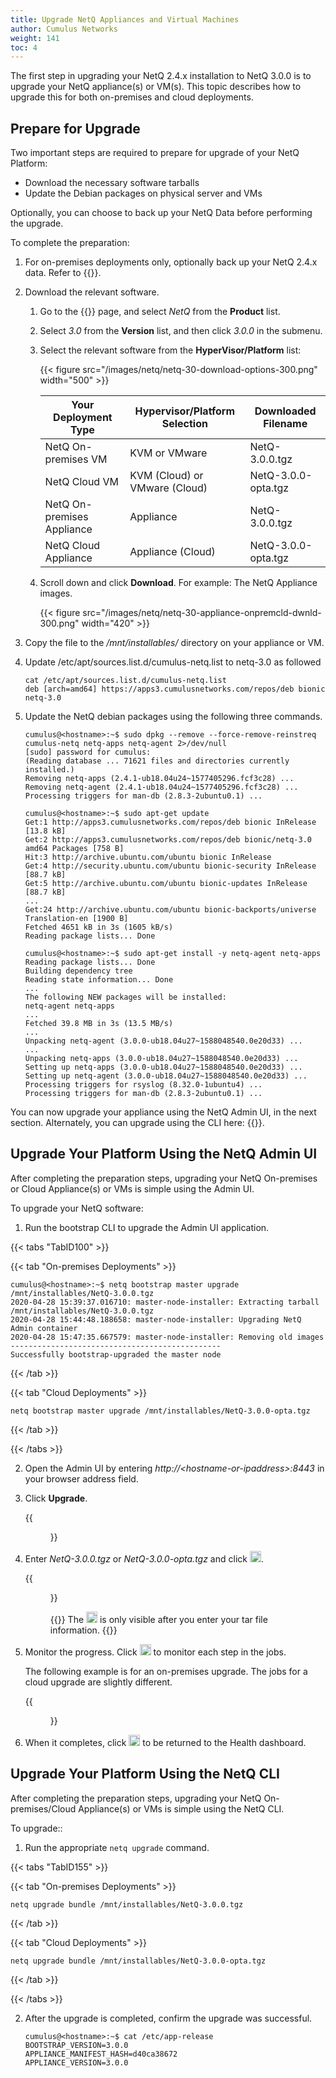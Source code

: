 ```yaml
---
title: Upgrade NetQ Appliances and Virtual Machines
author: Cumulus Networks
weight: 141
toc: 4
---
```

The first step in upgrading your NetQ 2.4.x installation to NetQ 3.0.0 is to upgrade your NetQ appliance(s) or VM(s). This topic describes how to upgrade this for both on-premises and cloud deployments.

## Prepare for Upgrade

Two important steps are required to prepare for upgrade of your NetQ Platform:

- Download the necessary software tarballs
- Update the Debian packages on physical server and VMs

Optionally, you can choose to back up your NetQ Data before performing the upgrade.

To complete the preparation:

1. For on-premises deployments only, optionally back up your NetQ 2.4.x data. Refer to {{<link title="Back Up Your NetQ Data">}}.

2. Download the relevant software.

    1. Go to the {{<exlink url="https://cumulusnetworks.com/downloads/" text="Cumulus Downloads">}} page, and select *NetQ* from the **Product** list.

    2. Select *3.0* from the **Version** list, and then click *3.0.0* in the submenu.

    3. Select the relevant software from the **HyperVisor/Platform** list:

        {{< figure src="/images/netq/netq-30-download-options-300.png" width="500" >}}
         
        | Your Deployment Type | Hypervisor/Platform Selection | Downloaded Filename |
        | ---- | ---- | ---- |
        | NetQ On-premises VM | KVM or VMware | NetQ-3.0.0.tgz |
        | NetQ Cloud VM | KVM (Cloud) or VMware (Cloud) | NetQ-3.0.0-opta.tgz |
        | NetQ On-premises Appliance | Appliance | NetQ-3.0.0.tgz |
        | NetQ Cloud Appliance | Appliance (Cloud) | NetQ-3.0.0-opta.tgz |

    4. Scroll down and click **Download**. For example: The NetQ Appliance images.

        {{< figure src="/images/netq/netq-30-appliance-onpremcld-dwnld-300.png" width="420" >}}

3. Copy the file to the */mnt/installables/* directory on your appliance or VM.

4. Update /etc/apt/sources.list.d/cumulus-netq.list to netq-3.0 as followed

    ```
    cat /etc/apt/sources.list.d/cumulus-netq.list
    deb [arch=amd64] https://apps3.cumulusnetworks.com/repos/deb bionic netq-3.0
    ```

5. Update the NetQ debian packages using the following three commands.

    ```
    cumulus@<hostname>:~$ sudo dpkg --remove --force-remove-reinstreq cumulus-netq netq-apps netq-agent 2>/dev/null
    [sudo] password for cumulus:
    (Reading database ... 71621 files and directories currently installed.)
    Removing netq-apps (2.4.1-ub18.04u24~1577405296.fcf3c28) ...
    Removing netq-agent (2.4.1-ub18.04u24~1577405296.fcf3c28) ...
    Processing triggers for man-db (2.8.3-2ubuntu0.1) ...
    ```

    ```
    cumulus@<hostname>:~$ sudo apt-get update
    Get:1 http://apps3.cumulusnetworks.com/repos/deb bionic InRelease [13.8 kB]
    Get:2 http://apps3.cumulusnetworks.com/repos/deb bionic/netq-3.0 amd64 Packages [758 B]
    Hit:3 http://archive.ubuntu.com/ubuntu bionic InRelease
    Get:4 http://security.ubuntu.com/ubuntu bionic-security InRelease [88.7 kB]
    Get:5 http://archive.ubuntu.com/ubuntu bionic-updates InRelease [88.7 kB]
    ...
    Get:24 http://archive.ubuntu.com/ubuntu bionic-backports/universe Translation-en [1900 B]
    Fetched 4651 kB in 3s (1605 kB/s)
    Reading package lists... Done
    ```

    ```
    cumulus@<hostname>:~$ sudo apt-get install -y netq-agent netq-apps
    Reading package lists... Done
    Building dependency tree
    Reading state information... Done
    ...
    The following NEW packages will be installed:
    netq-agent netq-apps
    ...
    Fetched 39.8 MB in 3s (13.5 MB/s)
    ...
    Unpacking netq-agent (3.0.0-ub18.04u27~1588048540.0e20d33) ...
    ...
    Unpacking netq-apps (3.0.0-ub18.04u27~1588048540.0e20d33) ...
    Setting up netq-apps (3.0.0-ub18.04u27~1588048540.0e20d33) ...
    Setting up netq-agent (3.0.0-ub18.04u27~1588048540.0e20d33) ...
    Processing triggers for rsyslog (8.32.0-1ubuntu4) ...
    Processing triggers for man-db (2.8.3-2ubuntu0.1) ...
    ```

You can now upgrade your appliance using the NetQ Admin UI, in the next section. Alternately, you can upgrade using the CLI here: {{<link title="#Upgrade Your Platform Using the NetQ CLI" text="Upgrade Your Platform Using the NetQ CLI">}}.

## Upgrade Your Platform Using the NetQ Admin UI

After completing the preparation steps, upgrading your NetQ On-premises or Cloud Appliance(s) or VMs is simple using the Admin UI.

To upgrade your NetQ software:

1. Run the bootstrap CLI to upgrade the Admin UI application.

{{< tabs "TabID100" >}}

{{< tab "On-premises Deployments" >}}

```
cumulus@<hostname>:~$ netq bootstrap master upgrade /mnt/installables/NetQ-3.0.0.tgz
2020-04-28 15:39:37.016710: master-node-installer: Extracting tarball /mnt/installables/NetQ-3.0.0.tgz
2020-04-28 15:44:48.188658: master-node-installer: Upgrading NetQ Admin container
2020-04-28 15:47:35.667579: master-node-installer: Removing old images
-----------------------------------------------
Successfully bootstrap-upgraded the master node
```

{{< /tab >}}

{{< tab "Cloud Deployments" >}}

```
netq bootstrap master upgrade /mnt/installables/NetQ-3.0.0-opta.tgz
```

{{< /tab >}}

{{< /tabs >}}

2. Open the Admin UI by entering *http://\<hostname-or-ipaddress\>:8443* in your browser address field.

3. Click **Upgrade**.

    {{<figure src="/images/netq/adminui-upgrade-begin-300.png" width="700" caption="On-premises deployment (cloud deployment only has Node and Pod cards)">}}

4. Enter *NetQ-3.0.0.tgz* or *NetQ-3.0.0-opta.tgz* and click <img src="https://icons.cumulusnetworks.com/01-Interface-Essential/50-Navigate/navigation-right-circle-1_1.svg" height="18" width="18"/>.

    {{<figure src="/images/netq/adminui-upgrade-enter-tar-300.png" width="700">}}

    {{<notice tip>}}
The <img src="https://icons.cumulusnetworks.com/01-Interface-Essential/50-Navigate/navigation-right-circle-1_1.svg" height="18" width="18"/> is only visible after you enter your tar file information.
    {{</notice>}}

5. Monitor the progress. Click <img src="https://icons.cumulusnetworks.com/52-Arrows-Diagrams/01-Arrows/arrow-circle-down.svg" height="18" width="18"/> to monitor each step in the jobs.

    The following example is for an on-premises upgrade. The jobs for a cloud upgrade are slightly different.

    {{<figure src="/images/netq/adminui-upgrade-progress-241.png" width="700">}}

5. When it completes, click <img src="https://icons.cumulusnetworks.com/01-Interface-Essential/50-Navigate/navigation-right-circle-1_1.svg" height="18" width="18"/> to be returned to the Health dashboard.

## Upgrade Your Platform Using the NetQ CLI

After completing the preparation steps, upgrading your NetQ On-premises/Cloud Appliance(s) or VMs is simple using the NetQ CLI.

To upgrade::

1. Run the appropriate `netq upgrade` command.

{{< tabs "TabID155" >}}

{{< tab "On-premises Deployments" >}}

```
netq upgrade bundle /mnt/installables/NetQ-3.0.0.tgz
```

{{< /tab >}}

{{< tab "Cloud Deployments" >}}

```
netq upgrade bundle /mnt/installables/NetQ-3.0.0-opta.tgz
```

{{< /tab >}}

{{< /tabs >}}

2. After the upgrade is completed, confirm the upgrade was successful.

    ```
    cumulus@<hostname>:~$ cat /etc/app-release
    BOOTSTRAP_VERSION=3.0.0
    APPLIANCE_MANIFEST_HASH=d40ca38672
    APPLIANCE_VERSION=3.0.0
    ```
